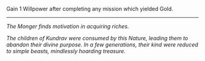 Gain 1 Willpower after completing any mission which yielded Gold.

---

_The Monger finds motivation in acquiring riches._

_The children of Kundrav were consumed by this Nature, leading them to abandon their divine purpose. In a few generations, their kind were reduced to simple beasts, mindlessly hoarding treasure._

